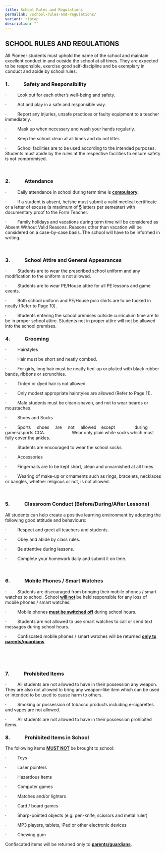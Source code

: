 ```yaml
---
title: School Rules and Regulations
permalink: /school-rules-and-regulations/
variant: tiptap
description: ""
---
```

<h2>SCHOOL RULES AND REGULATIONS</h2>
<p>All Pioneer students must uphold the name of the school and maintain excellent
conduct in and outside the school at all times. They are expected to be
responsible, exercise good self-discipline and be exemplary in conduct
and abide by school rules.</p>
<p></p>
<h3>1.&nbsp;&nbsp;&nbsp;&nbsp;&nbsp;&nbsp;&nbsp;&nbsp;&nbsp;&nbsp;&nbsp; Safety and Responsibility</h3>
<p>·&nbsp;&nbsp;&nbsp;&nbsp;&nbsp;&nbsp;&nbsp;&nbsp; Look out for each other’s
well-being and safety.</p>
<p>·&nbsp;&nbsp;&nbsp;&nbsp;&nbsp;&nbsp;&nbsp;&nbsp; Act and play in a safe
and responsible way.</p>
<p>·&nbsp;&nbsp;&nbsp;&nbsp;&nbsp;&nbsp;&nbsp;&nbsp; Report any injuries,
unsafe practices or faulty equipment to a teacher immediately.</p>
<p>·&nbsp;&nbsp;&nbsp;&nbsp;&nbsp;&nbsp;&nbsp;&nbsp; Mask up when necessary
and wash your hands regularly.</p>
<p>·&nbsp;&nbsp;&nbsp;&nbsp;&nbsp;&nbsp;&nbsp;&nbsp; Keep the school clean
at all times and do not litter.</p>
<p>·&nbsp;&nbsp;&nbsp;&nbsp;&nbsp;&nbsp;&nbsp;&nbsp; School facilities are
to be used according to the intended purposes. Students must abide by the
rules at the respective facilities to ensure safety is not compromised.</p>
<p>&nbsp;</p>
<h3>2.&nbsp;&nbsp;&nbsp;&nbsp;&nbsp;&nbsp;&nbsp;&nbsp;&nbsp;&nbsp;&nbsp; Attendance</h3>
<p>·&nbsp;&nbsp;&nbsp;&nbsp;&nbsp;&nbsp;&nbsp;&nbsp; Daily attendance in
school during term time is <strong><u>compulsory</u></strong>.</p>
<p>·&nbsp;&nbsp;&nbsp;&nbsp;&nbsp;&nbsp;&nbsp;&nbsp; If a student is absent,
he/she must submit a valid medical certificate or a letter of excuse (a
maximum of <strong><u>5</u> </strong>letters per semester) with documentary
proof to the Form Teacher.</p>
<p>·&nbsp;&nbsp;&nbsp;&nbsp;&nbsp;&nbsp;&nbsp;&nbsp; Family holidays and
vacations during term time will be considered as Absent Without Valid Reasons.
Reasons other than vacation will be considered on a case-by-case basis.
The school will have to be informed in writing.</p>
<p>&nbsp;</p>
<h3>3.&nbsp;&nbsp;&nbsp;&nbsp;&nbsp;&nbsp;&nbsp;&nbsp;&nbsp;&nbsp;&nbsp; School Attire and General Appearances</h3>
<p>·&nbsp;&nbsp;&nbsp;&nbsp;&nbsp;&nbsp;&nbsp;&nbsp; Students are to wear
the prescribed school uniform and any modification to the uniform is not
allowed.</p>
<p>·&nbsp;&nbsp;&nbsp;&nbsp;&nbsp;&nbsp;&nbsp;&nbsp; Students are to wear
PE/House attire for all PE lessons and game events.</p>
<p>·&nbsp;&nbsp;&nbsp;&nbsp;&nbsp;&nbsp;&nbsp;&nbsp; Both school uniform
and PE/House polo shirts are to be tucked in neatly (Refer to Page 10).</p>
<p>·&nbsp;&nbsp;&nbsp;&nbsp;&nbsp;&nbsp;&nbsp;&nbsp; Students entering the
school premises outside curriculum time are to be in proper school attire.
Students not in proper attire will not be allowed into the school premises.</p>
<p></p>
<h3>4.&nbsp;&nbsp;&nbsp;&nbsp;&nbsp;&nbsp;&nbsp;&nbsp;&nbsp;&nbsp;&nbsp; Grooming</h3>
<p>·&nbsp;&nbsp;&nbsp;&nbsp;&nbsp;&nbsp;&nbsp;&nbsp; Hairstyles</p>
<p>·&nbsp;&nbsp;&nbsp;&nbsp;&nbsp;&nbsp;&nbsp;&nbsp; Hair must be short and
neatly combed.</p>
<p>·&nbsp;&nbsp;&nbsp;&nbsp;&nbsp;&nbsp;&nbsp;&nbsp; For girls, long hair
must be neatly tied-up or plaited with black rubber bands, ribbons or scrunchies.</p>
<p>·&nbsp;&nbsp;&nbsp;&nbsp;&nbsp;&nbsp;&nbsp;&nbsp; Tinted or dyed hair
is not allowed.</p>
<p>·&nbsp;&nbsp;&nbsp;&nbsp;&nbsp;&nbsp;&nbsp;&nbsp; Only modest appropriate
hairstyles are allowed (Refer to Page 11).</p>
<p>·&nbsp;&nbsp;&nbsp;&nbsp;&nbsp;&nbsp;&nbsp;&nbsp; Male students must be
clean-shaven, and not to wear beards or moustaches.</p>
<p>·&nbsp;&nbsp;&nbsp;&nbsp;&nbsp;&nbsp;&nbsp;&nbsp; Shoes and Socks</p>
<p>·&nbsp;&nbsp;&nbsp;&nbsp;&nbsp;&nbsp;&nbsp;&nbsp; Sports&nbsp;&nbsp;&nbsp;&nbsp;
shoes&nbsp;&nbsp;&nbsp;&nbsp; are&nbsp;&nbsp;&nbsp;&nbsp; not&nbsp;&nbsp;&nbsp;&nbsp;
allowed&nbsp;&nbsp;&nbsp; except&nbsp;&nbsp;&nbsp;&nbsp;&nbsp;&nbsp;&nbsp;&nbsp;&nbsp;&nbsp;&nbsp;&nbsp;&nbsp;&nbsp;&nbsp;
during games/sports CCA.&nbsp;&nbsp;&nbsp;&nbsp;&nbsp; &nbsp;&nbsp;&nbsp;&nbsp;&nbsp;&nbsp;&nbsp;&nbsp;&nbsp;&nbsp;&nbsp;&nbsp;&nbsp;&nbsp;&nbsp;
Wear only plain white socks which must fully cover the ankles.</p>
<p>·&nbsp;&nbsp;&nbsp;&nbsp;&nbsp;&nbsp;&nbsp;&nbsp; Students are encouraged
to wear the school socks.</p>
<p>·&nbsp;&nbsp;&nbsp;&nbsp;&nbsp;&nbsp;&nbsp;&nbsp; Accessories</p>
<p>·&nbsp;&nbsp;&nbsp;&nbsp;&nbsp;&nbsp;&nbsp;&nbsp; Fingernails are to be
kept short, clean and unvarnished at all times.</p>
<p>·&nbsp;&nbsp;&nbsp;&nbsp;&nbsp;&nbsp;&nbsp;&nbsp; Wearing of make-up or
ornaments such as rings, bracelets, necklaces or bangles, whether religious
or not, is not allowed.</p>
<p>&nbsp;</p>
<h3>5.&nbsp;&nbsp;&nbsp;&nbsp;&nbsp;&nbsp;&nbsp;&nbsp;&nbsp;&nbsp;&nbsp; Classroom Conduct (Before/During/After Lessons)</h3>
<p>All students can help create a positive learning environment by adopting
the following good attitude and behaviours:</p>
<p>·&nbsp;&nbsp;&nbsp;&nbsp;&nbsp;&nbsp;&nbsp;&nbsp; Respect and greet all
teachers and students.</p>
<p>·&nbsp;&nbsp;&nbsp;&nbsp;&nbsp;&nbsp;&nbsp;&nbsp; Obey and abide by class
rules.</p>
<p>·&nbsp;&nbsp;&nbsp;&nbsp;&nbsp;&nbsp;&nbsp;&nbsp; Be attentive during
lessons.</p>
<p>·&nbsp;&nbsp;&nbsp;&nbsp;&nbsp;&nbsp;&nbsp;&nbsp; Complete your homework
daily and submit it on time.</p>
<p>&nbsp;</p>
<h3>6.&nbsp;&nbsp;&nbsp;&nbsp;&nbsp;&nbsp;&nbsp;&nbsp;&nbsp;&nbsp;&nbsp; Mobile Phones / Smart Watches</h3>
<p>·&nbsp;&nbsp;&nbsp;&nbsp;&nbsp;&nbsp;&nbsp;&nbsp; Students are discouraged
from bringing their mobile phones / smart watches to school. School <strong><u>will not</u> </strong>be
held responsible for any loss of mobile phones / smart watches.</p>
<p>·&nbsp;&nbsp;&nbsp;&nbsp;&nbsp;&nbsp;&nbsp;&nbsp; Mobile phones <strong><u>must be switched off</u> </strong>during
school hours.</p>
<p>·&nbsp;&nbsp;&nbsp;&nbsp;&nbsp;&nbsp;&nbsp;&nbsp; Students are not allowed
to use smart watches to call or send text messages during school hours.</p>
<p>·&nbsp;&nbsp;&nbsp;&nbsp;&nbsp;&nbsp;&nbsp;&nbsp; Confiscated mobile phones
/ smart watches will be returned <strong><u>only to parents/guardians</u></strong>.</p>
<p>&nbsp;</p>
<p>&nbsp;</p>
<h3>7.&nbsp;&nbsp;&nbsp;&nbsp;&nbsp;&nbsp;&nbsp;&nbsp;&nbsp;&nbsp;&nbsp; Prohibited Items</h3>
<p>·&nbsp;&nbsp;&nbsp;&nbsp;&nbsp;&nbsp;&nbsp;&nbsp; All students are not
allowed to have in their possession any weapon. They are also not allowed
to bring any weapon-like item which can be used or intended to be used
to cause harm to others.</p>
<p>·&nbsp;&nbsp;&nbsp;&nbsp;&nbsp;&nbsp;&nbsp;&nbsp; Smoking or possession
of tobacco products including e-cigarettes and vapes are not allowed.</p>
<p>·&nbsp;&nbsp;&nbsp;&nbsp;&nbsp;&nbsp;&nbsp;&nbsp; All students are not
allowed to have in their possession prohibited items.</p>
<p></p>
<h3>8.&nbsp;&nbsp;&nbsp;&nbsp;&nbsp;&nbsp;&nbsp;&nbsp;&nbsp;&nbsp;&nbsp; Prohibited Items in School</h3>
<p>The following items <strong><u>MUST NOT</u> </strong>be brought to school:</p>
<p>·&nbsp;&nbsp;&nbsp;&nbsp;&nbsp;&nbsp;&nbsp;&nbsp; Toys</p>
<p>·&nbsp;&nbsp;&nbsp;&nbsp;&nbsp;&nbsp;&nbsp;&nbsp; Laser pointers</p>
<p>·&nbsp;&nbsp;&nbsp;&nbsp;&nbsp;&nbsp;&nbsp;&nbsp; Hazardous items</p>
<p>·&nbsp;&nbsp;&nbsp;&nbsp;&nbsp;&nbsp;&nbsp;&nbsp; Computer games</p>
<p>·&nbsp;&nbsp;&nbsp;&nbsp;&nbsp;&nbsp;&nbsp;&nbsp; Matches and/or lighters</p>
<p>·&nbsp;&nbsp;&nbsp;&nbsp;&nbsp;&nbsp;&nbsp;&nbsp; Card / board games</p>
<p>·&nbsp;&nbsp;&nbsp;&nbsp;&nbsp;&nbsp;&nbsp;&nbsp; Sharp-pointed objects
(e.g. pen-knife, scissors and metal ruler)</p>
<p>·&nbsp;&nbsp;&nbsp;&nbsp;&nbsp;&nbsp;&nbsp;&nbsp; MP3 players, tablets,
iPad or other electronic devices</p>
<p>·&nbsp;&nbsp;&nbsp;&nbsp;&nbsp;&nbsp;&nbsp;&nbsp; Chewing gum</p>
<p>Confiscated items will be returned only to <strong><u>parents/guardians</u></strong>.</p>
<p>&nbsp;</p>